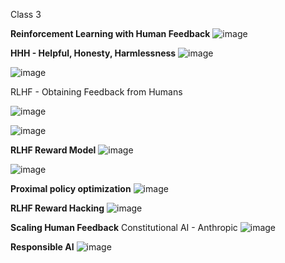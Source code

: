 Class 3 

**Reinforcement Learning with Human Feedback**
![image](https://github.com/kvskellogg24/Generative_AI_with_LLMs_Coursera_AWS/assets/155591527/d086234f-fab8-4137-9649-cce596f575b8)

**HHH - Helpful, Honesty, Harmlessness**
![image](https://github.com/kvskellogg24/Generative_AI_with_LLMs_Coursera_AWS/assets/155591527/3d6e4f36-9769-46ad-a701-f1056ee80cf7)

![image](https://github.com/kvskellogg24/Generative_AI_with_LLMs_Coursera_AWS/assets/155591527/0e9e3b2d-b217-4853-a6cd-dbc86f763c35)

RLHF - Obtaining Feedback from Humans

![image](https://github.com/kvskellogg24/Generative_AI_with_LLMs_Coursera_AWS/assets/155591527/e5c8069b-ced8-4c9e-a41f-96da883bed03)


![image](https://github.com/kvskellogg24/Generative_AI_with_LLMs_Coursera_AWS/assets/155591527/d809af0c-733e-46d8-a085-0a712f53782c)


**RLHF Reward Model**
![image](https://github.com/kvskellogg24/Generative_AI_with_LLMs_Coursera_AWS/assets/155591527/4f55013d-c412-4945-b438-d5ef29ed7c92)

![image](https://github.com/kvskellogg24/Generative_AI_with_LLMs_Coursera_AWS/assets/155591527/5c57ed54-fcc6-4998-9677-4a9cae8a45bc)

**Proximal policy optimization**
![image](https://github.com/kvskellogg24/Generative_AI_with_LLMs_Coursera_AWS/assets/155591527/d51a0acf-db73-4468-ad47-f9ac7687dfe8)

**RLHF Reward Hacking**
![image](https://github.com/kvskellogg24/Generative_AI_with_LLMs_Coursera_AWS/assets/155591527/c536c5ab-3242-4a2e-b58f-fca23072a404)

**Scaling Human Feedback**
Constitutional AI - Anthropic
![image](https://github.com/kvskellogg24/Generative_AI_with_LLMs_Coursera_AWS/assets/155591527/eea84cc9-0381-4a4f-8db4-33caeca3343c)


**Responsible AI**
![image](https://github.com/kvskellogg24/Generative_AI_with_LLMs_Coursera_AWS/assets/155591527/88384969-0ae4-4f62-9533-6b2917afd8e2)




























